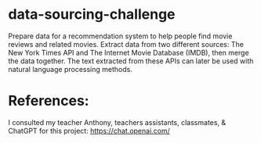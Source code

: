 # data-sourcing-challenge

Prepare data for a recommendation system to help people find movie reviews and related movies. Extract data from two different sources: The New York Times API and The Internet Movie Database (IMDB), then merge the data together. The text extracted from these APIs can later be used with natural language processing methods.

# References:
I consulted my teacher Anthony, teachers assistants, classmates, & ChatGPT for this project: https://chat.openai.com/
 
